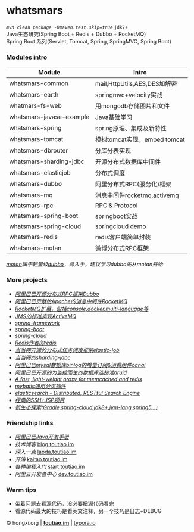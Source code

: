 # whatsmars
*`mvn clean package -Dmaven.test.skip=true`* `jdk7+`
<br>Java生态研究(Spring Boot + Redis + Dubbo + RocketMQ)
<br>Spring Boot 系列(Servlet, Tomcat, Spring, SpringMVC, Spring Boot)

### Modules intro
Module | Intro
------ | ------
whatsmars-common | mail,HttpUtils,AES,DES加解密
whatsmars-earth | springmvc+velocity实战
whatmars-fs-web | 用mongodb存储图片和文件
whatsmars-javase-example | Java基础学习
whatsmars-spring | spring原理、集成及新特性
whatsmars-tomcat | 模拟tomcat实现，embed tomcat
whatsmars-dbrouter | 分库分表实现
whatsmars-sharding-jdbc | 开源分布式数据库中间件
whatsmars-elasticjob | 分布式调度
whatsmars-dubbo | 阿里分布式RPC(服务化)框架
whatsmars-mq | 消息中间件rocketmq,activemq
whatsmars-rpc | RPC & Protocol
whatsmars-spring-boot | springboot实战
whatsmars-spring-cloud | springcloud demo
whatsmars-redis | redis客户端简单封装
whatsmars-motan | 微博分布式RPC框架

*[motan](https://github.com/weibocom/motan)属于轻量级[dubbo](https://github.com/alibaba/dubbo)，易入手，建议学习dubbo先从motan开始*

### More projects
- [*阿里巴巴开源分布式RPC框架Dubbo*](https://github.com/alibaba/dubbo)
- [*阿里巴巴贡献给Apache的消息中间件RocketMQ*](https://github.com/apache/rocketmq)
- [*RocketMQ扩展，包括console,docker,multi-language等*](https://github.com/apache/rocketmq-externals)
- [*JMS的标准实现ActiveMQ*](https://github.com/apache/activemq)
- [*spring-framework*](https://github.com/spring-projects/spring-framework)
- [*spring-boot*](https://github.com/spring-projects/spring-boot)
- [*spring-cloud*](https://github.com/spring-cloud/spring-cloud-netflix)
- [*Redis作者的redis*](https://github.com/antirez/redis)
- [*当当网开源的分布式任务调度框架elastic-job*](https://github.com/elasticjob/elastic-job)
- [*当当网的sharding-jdbc*](https://github.com/shardingjdbc/sharding-jdbc)
- [*阿里巴巴mysql数据库binlog的增量订阅&消费组件canal*](https://github.com/alibaba/canal)
- [*阿里巴巴开源的为监控而生的数据库连接池druid*](https://github.com/alibaba/druid)
- [*A fast, light-weight proxy for memcached and redis*](https://github.com/twitter/twemproxy)
- [*mybatis通用分页插件*](https://github.com/pagehelper/Mybatis-PageHelper)
- [*elasticsearch - Distributed, RESTful Search Engine*](https://github.com/elastic/elasticsearch)
- [*经典的SSH+JSP项目*](https://github.com/javahongxi/youcai)
- [*新生态探索(Gradle,spring-cloud,jdk8+,jvm-lang,spring5...)*](https://github.com/javahongxi/solar)

### Friendship links
- [*阿里巴巴Java开发手册*](https://github.com/alibaba/Alibaba-Java-Coding-Guidelines)
- *技术博客* [blog.toutiao.im](http://blog.toutiao.im)
- *深入一点* [laoda.toutiao.im](http://laoda.toutiao.im)
- *开涛* [kaitao.toutiao.im](http://kaitao.toutiao.im)
- *各种编程入门* [start.toutiao.im](http://start.toutiao.im)
- *阿里云开发者中心* [dev.toutiao.im](http://dev.toutiao.im)

### Warm tips
- 带着问题去看源代码，没必要把源代码看完
- 看源代码最大的技巧是看英文注释，另一个技巧是日志+DEBUG

&copy; hongxi.org | [**toutiao.im**](http://toutiao.im) | [typora.io](https://typora.io)
